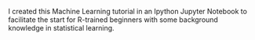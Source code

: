I created this Machine Learning tutorial in an Ipython Jupyter Notebook to facilitate the start for R-trained beginners with some background knowledge in statistical learning.
